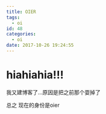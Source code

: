 ```yaml
---
title: OIER
tags:
  - oi
id: 48
categories:
  - oi
date: 2017-10-26 19:24:55
---
```


# hiahiahia!!!

我又建博客了...原因是把之前那个耍掉了

总之 现在的身份是oier